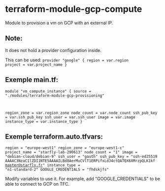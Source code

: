 terraform-module-gcp-compute
============================

Module to provision a vm on GCP with an external IP.

Note:
-----

It does not hold a provider configuration inside.

This can be used:
<code>provider "google" {
  region  = var.region
  project = var.project_name
}</code>

Exemple main.tf:
--------

<code>module "vm_compute_instance" {
  source  = "./modules/terraform-module-gcp-provisioning"

  region_zone = var.region_zone
  node_count = var.node_count
  ssh_pub_key = var.ssh_pub_key
  ssh_user = var.ssh_user
  image = var.image
  instance_type = var.instance_type
}</code>

Exemple terraform.auto.tfvars:
------------------------------

<code>region = "europe-west1"
region_zone = "europe-west1-c"
project_name = "starfly-lab-290613"
node_count = "1"
image = "debian-cloud/debian-9"
ssh_user = "gauth"
ssh_pub_key = "ssh-ed25519 AAAAC3NzaC1lZDI1NTE5AAAAILBd8AerMuCVlT1ERPifxLdJ4ctQATQX6XMrzpQLK1kf master@starfly.fr"
instance_type = "n1-standard-2"
GOOGLE_CREDENTIALS = "fhdskjfs"</code>

Modify variables to use it.
For example, add "GOOGLE_CREDENTIALS" to be able to connect to GCP on TFC.



